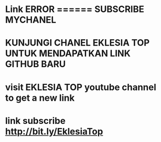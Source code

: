 # Link ERROR  ====== SUBSCRIBE MYCHANEL

# KUNJUNGI CHANEL EKLESIA TOP UNTUK MENDAPATKAN LINK GITHUB BARU
# visit EKLESIA TOP youtube channel to get a new link
# link subscribe http://bit.ly/EklesiaTop
 
